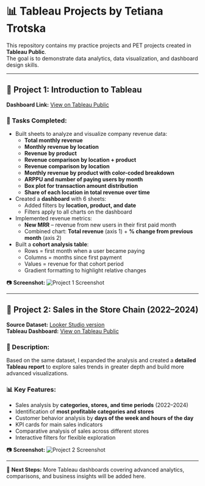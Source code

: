 # 📊 Tableau Projects by Tetiana Trotska

This repository contains my practice projects and PET projects created in **Tableau Public**.  
The goal is to demonstrate data analytics, data visualization, and dashboard design skills.

---

## 🔹 Project 1: Introduction to Tableau
**Dashboard Link:** [View on Tableau Public](https://public.tableau.com/views/Book4_17467082423910/revenue_product?:language=en-US&:sid=&:redirect=auth&:display_count=n&:origin=viz_share_link)

### 📌 Tasks Completed:
- Built sheets to analyze and visualize company revenue data:
  - **Total monthly revenue**
  - **Monthly revenue by location**
  - **Revenue by product**
  - **Revenue comparison by location + product**
  - **Revenue comparison by location**
  - **Monthly revenue by product with color-coded breakdown**
  - **ARPPU and number of paying users by month**
  - **Box plot for transaction amount distribution**
  - **Share of each location in total revenue over time**
- Created a **dashboard** with 6 sheets:
  - Added filters by **location, product, and date**
  - Filters apply to all charts on the dashboard
- Implemented revenue metrics:
  - **New MRR** – revenue from new users in their first paid month
  - Combined chart: **Total revenue** (axis 1) + **% change from previous month** (axis 2)
- Built a **cohort analysis table**:
  - Rows = first month when a user became paying
  - Columns = months since first payment
  - Values = revenue for that cohort period
  - Gradient formatting to highlight relative changes

📷 **Screenshot:** ![Project 1 Screenshot](https://private-user-images.githubusercontent.com/210863589/481962322-00f58ee6-178b-46fd-8113-6c4a90f5e6a8.PNG)

---

## 🔹 Project 2: Sales in the Store Chain (2022–2024)
**Source Dataset:** [Looker Studio version](https://lookerstudio.google.com/reporting/7d62e714-17c4-48cf-bb58-222281d397e4/page/QsETF)  
**Tableau Dashboard:** [View on Tableau Public](https://public.tableau.com/app/profile/tetiana.tetiana6595/viz/shared/MJFTSRSRW)

### 📌 Description:
Based on the same dataset, I expanded the analysis and created a **detailed Tableau report** to explore sales trends in greater depth and build more advanced visualizations.

### 📊 Key Features:
- Sales analysis by **categories, stores, and time periods** (2022–2024)  
- Identification of **most profitable categories and stores**  
- Customer behavior analysis by **days of the week and hours of the day**  
- KPI cards for main sales indicators  
- Comparative analysis of sales across different stores  
- Interactive filters for flexible exploration  

📷 **Screenshot:** ![Project 2 Screenshot](https://private-user-images.githubusercontent.com/210863589/481631580-d52f63a6-a0a5-4955-be6b-759f053a68c7.PNG)

---

🚀 **Next Steps:** More Tableau dashboards covering advanced analytics, comparisons, and business insights will be added here.
